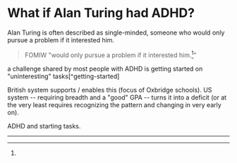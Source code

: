 # What if Alan Turing had ADHD?

Alan Turing is often described as single-minded, someone who would only pursue a problem if it interested him.

> FOMIW "would only pursue a problem if it interested him.[^fomiw1]"

a challenge shared by most people with ADHD is getting started on "uninteresting" tasks[^getting-started]

British system supports / enables this (focus of Oxbridge schools).
US system -- requiring breadth and a "good" GPA -- turns it into a deficit (or at the very least requires recognizing the pattern and changing in very early on).

ADHD and starting tasks.

---

[^fomiw1]: 
